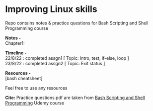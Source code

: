 # Improving Linux skills
Repo contains notes & practice questions for Bash Scripting and Shell Programming course

**Notes -** </br>
Chapter1: 

**Timeline -** </br>
22/8/22 : completed assgn1 [ Topic: Intro, test, if-else, loop ] </br>
23/8/22 : completed assgn2 [ Topic: Exit status ] </br>

**Resources -** </br>
[bash cheatsheet]


Feel free to use any resources </br>

**Cite:** Practice questions pdf are taken from [Bash Scripting and Shell Programming](https://www.udemy.com/course/bash-scripting/) Udemy course
